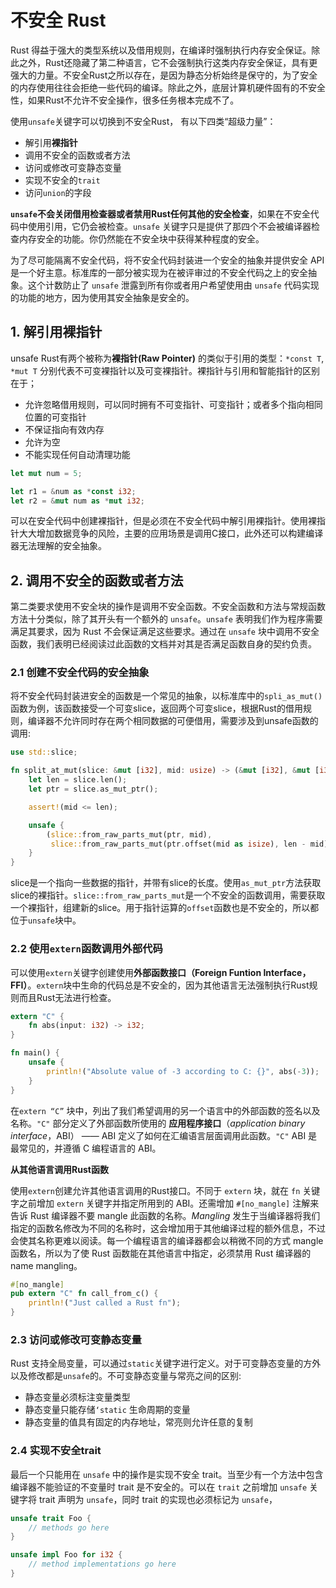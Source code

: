 # 不安全 Rust

Rust 得益于强大的类型系统以及借用规则，在编译时强制执行内存安全保证。除此之外，Rust还隐藏了第二种语言，它不会强制执行这类内存安全保证，具有更强大的力量。不安全Rust之所以存在，是因为静态分析始终是保守的，为了安全的内存使用往往会拒绝一些代码的编译。除此之外，底层计算机硬件固有的不安全性，如果Rust不允许不安全操作，很多任务根本完成不了。

使用`unsafe`关键字可以切换到不安全Rust， 有以下四类“超级力量”：

+ 解引用**裸指针**
+ 调用不安全的函数或者方法
+ 访问或修改可变静态变量
+ 实现不安全的`trait`
+ 访问`union`的字段

**`unsafe`不会关闭借用检查器或者禁用Rust任何其他的安全检查**，如果在不安全代码中使用引用，它仍会被检查。`unsafe` 关键字只是提供了那四个不会被编译器检查内存安全的功能。你仍然能在不安全块中获得某种程度的安全。

为了尽可能隔离不安全代码，将不安全代码封装进一个安全的抽象并提供安全 API 是一个好主意。标准库的一部分被实现为在被评审过的不安全代码之上的安全抽象。这个计数防止了 `unsafe` 泄露到所有你或者用户希望使用由 `unsafe` 代码实现的功能的地方，因为使用其安全抽象是安全的。

## 1. 解引用裸指针

unsafe Rust有两个被称为**裸指针(Raw Pointer)** 的类似于引用的类型：`*const T`, `*mut T` 分别代表不可变裸指针以及可变裸指针。裸指针与引用和智能指针的区别在于；

+ 允许忽略借用规则，可以同时拥有不可变指针、可变指针；或者多个指向相同位置的可变指针
+ 不保证指向有效内存
+ 允许为空
+ 不能实现任何自动清理功能

```Rust
let mut num = 5;

let r1 = &num as *const i32;
let r2 = &mut num as *mut i32;
```

可以在安全代码中创建裸指针，但是必须在不安全代码中解引用裸指针。使用裸指针大大增加数据竞争的风险，主要的应用场景是调用C接口，此外还可以构建编译器无法理解的安全抽象。

## 2. 调用不安全的函数或者方法

第二类要求使用不安全块的操作是调用不安全函数。不安全函数和方法与常规函数方法十分类似，除了其开头有一个额外的 `unsafe`。`unsafe` 表明我们作为程序需要满足其要求，因为 Rust 不会保证满足这些要求。通过在 `unsafe` 块中调用不安全函数，我们表明已经阅读过此函数的文档并对其是否满足函数自身的契约负责。

### 2.1 创建不安全代码的安全抽象

将不安全代码封装进安全的函数是一个常见的抽象，以标准库中的`spli_as_mut()`函数为例，该函数接受一个可变slice，返回两个可变slice，根据Rust的借用规则，编译器不允许同时存在两个相同数据的可便借用，需要涉及到unsafe函数的调用:

```rust
use std::slice;

fn split_at_mut(slice: &mut [i32], mid: usize) -> (&mut [i32], &mut [i32]) {
    let len = slice.len();
    let ptr = slice.as_mut_ptr();

    assert!(mid <= len);

    unsafe {
        (slice::from_raw_parts_mut(ptr, mid),
         slice::from_raw_parts_mut(ptr.offset(mid as isize), len - mid))
    }
}
```

slice是一个指向一些数据的指针，并带有slice的长度。使用`as_mut_ptr`方法获取slice的裸指针。`slice::from_raw_parts_mut`是一个不安全的函数调用，需要获取一个裸指针，组建新的slice。用于指针运算的`offset`函数也是不安全的，所以都位于`unsafe`块中。

### 2.2 使用`extern`函数调用外部代码

可以使用`extern`关键字创建使用**外部函数接口（Foreign Funtion Interface， FFI）**。`extern`块中生命的代码总是不安全的，因为其他语言无法强制执行Rust规则而且Rust无法进行检查。

```rust
extern "C" {
    fn abs(input: i32) -> i32;
}

fn main() {
    unsafe {
        println!("Absolute value of -3 according to C: {}", abs(-3));
    }
}
```

在`extern “C”` 块中，列出了我们希望调用的另一个语言中的外部函数的签名以及名称。`"C"` 部分定义了外部函数所使用的 **应用程序接口**（*application binary interface*，ABI） —— ABI 定义了如何在汇编语言层面调用此函数。`"C"` ABI 是最常见的，并遵循 C 编程语言的 ABI。

**从其他语言调用Rust函数**

使用`extern`创建允许其他语言调用的Rust接口。不同于 `extern` 块，就在 `fn` 关键字之前增加 `extern` 关键字并指定所用到的 ABI。还需增加 `#[no_mangle]` 注解来告诉 Rust 编译器不要 mangle 此函数的名称。*Mangling* 发生于当编译器将我们指定的函数名修改为不同的名称时，这会增加用于其他编译过程的额外信息，不过会使其名称更难以阅读。每一个编程语言的编译器都会以稍微不同的方式 mangle 函数名，所以为了使 Rust 函数能在其他语言中指定，必须禁用 Rust 编译器的 name mangling。

```rust
#[no_mangle]
pub extern "C" fn call_from_c() {
    println!("Just called a Rust fn");
}
```

### 2.3 访问或修改可变静态变量

Rust 支持全局变量，可以通过`static`关键字进行定义。对于可变静态变量的方外以及修改都是`unsafe`的。不可变静态变量与常亮之间的区别:

+ 静态变量必须标注变量类型
+ 静态变量只能存储`‘static` 生命周期的变量
+ 静态变量的值具有固定的内存地址，常亮则允许任意的复制

### 2.4 实现不安全trait

最后一个只能用在 `unsafe` 中的操作是实现不安全 trait。当至少有一个方法中包含编译器不能验证的不变量时 trait 是不安全的。可以在 `trait` 之前增加 `unsafe` 关键字将 trait 声明为 `unsafe`，同时 trait 的实现也必须标记为 `unsafe`，

```rust
unsafe trait Foo {
    // methods go here
}

unsafe impl Foo for i32 {
    // method implementations go here
}
```